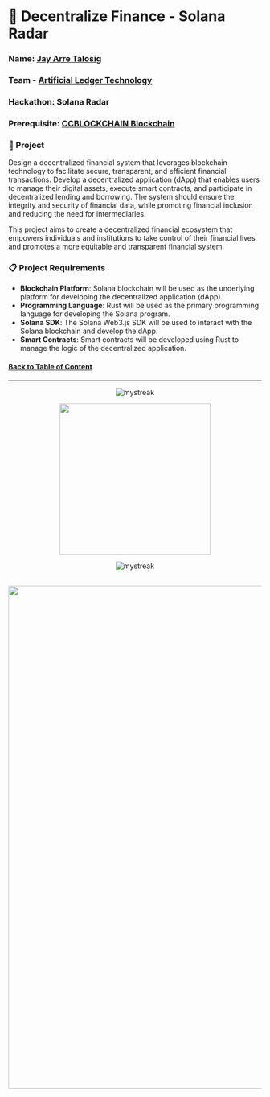 # 💫 Decentralize Finance - Solana Radar

### Name: [Jay Arre Talosig](https://github.com/flexycode)
### Team - [Artificial Ledger Technology](https://github.com/Artificial-Ledger-Technology)
### Hackathon: Solana Radar         
### Prerequisite: [CCBLOCKCHAIN Blockchain](https://github.com/flexycode/CCBLOCKCHAIN)

### 💎 Project 
Design a decentralized financial system that leverages blockchain technology to facilitate secure, transparent, and efficient financial transactions. Develop a decentralized application (dApp) that enables users to manage their digital assets, execute smart contracts, and participate in decentralized lending and borrowing. The system should ensure the integrity and security of financial data, while promoting financial inclusion and reducing the need for intermediaries.

This project aims to create a decentralized financial ecosystem that empowers individuals and institutions to take control of their financial lives, and promotes a more equitable and transparent financial system.

### 📋 Project Requirements
 
*  **Blockchain Platform**: Solana blockchain will be used as the underlying platform for developing the decentralized application (dApp).
*  **Programming Language**: Rust will be used as the primary programming language for developing the Solana program.
*  **Solana SDK**: The Solana Web3.js SDK will be used to interact with the Solana blockchain and develop the dApp.
*  **Smart Contracts**: Smart contracts will be developed using Rust to manage the logic of the decentralized application.
  
<!-- 
Will do this tommorow
-->

<!-- Introduction Pannel button link, it will redirect to the top -->
#### [Back to Table of Content](#-overview)

<!-- End point line insert Thanks for visiting enjoy your day, feel free to modify this  -->
---
<p align="center">
<img src="https://readme-typing-svg.demolab.com/?lines=Thanks+For+Visiting+Enjoy+Your+Day+~!;" alt="mystreak"/>
</p>

<!-- Genshin Impact -->
<div align="center">
<img src="https://media.giphy.com/media/qr4CNpxIL6wwNUYZsL/giphy.gif?cid=ecf05e47iqq0k4rx0kv1fb3w4hl8dja3ouiqzx4vz1665i6b&ep=v1_stickers_search&rid=giphy.gif&ct=s" width="300">
</div>

<!-- End point line insert Comeback again next time, feel free to modify this  -->
<p align="center">
<img src="https://readme-typing-svg.demolab.com/?lines=💎💎Come+Back+Again+next+time💎💎" alt="mystreak"/>
</p>

</p>
    
<br>
<!-- End point insert background effect line of sight color red -->
<img src="https://user-images.githubusercontent.com/74038190/212284100-561aa473-3905-4a80-b561-0d28506553ee.gif" width="1000">

  

